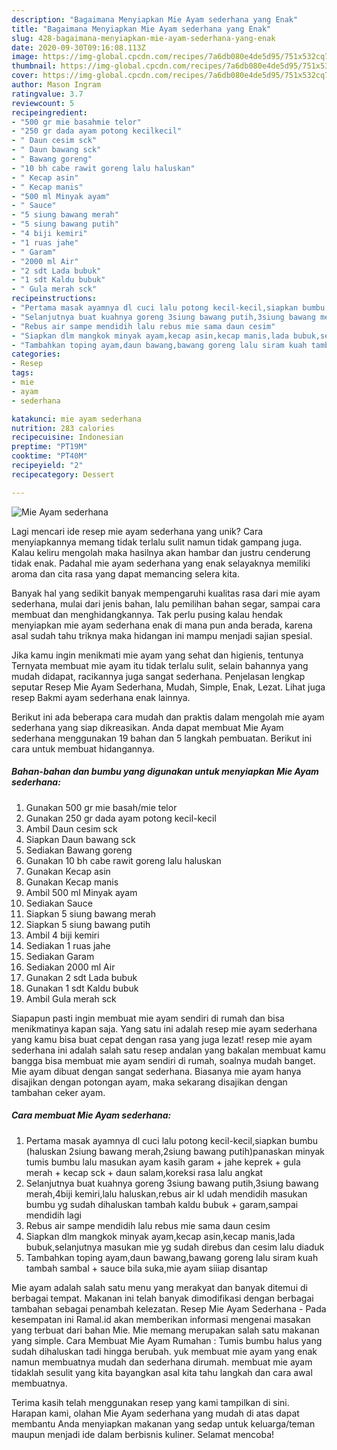 ```yaml
---
description: "Bagaimana Menyiapkan Mie Ayam sederhana yang Enak"
title: "Bagaimana Menyiapkan Mie Ayam sederhana yang Enak"
slug: 428-bagaimana-menyiapkan-mie-ayam-sederhana-yang-enak
date: 2020-09-30T09:16:08.113Z
image: https://img-global.cpcdn.com/recipes/7a6db080e4de5d95/751x532cq70/mie-ayam-sederhana-foto-resep-utama.jpg
thumbnail: https://img-global.cpcdn.com/recipes/7a6db080e4de5d95/751x532cq70/mie-ayam-sederhana-foto-resep-utama.jpg
cover: https://img-global.cpcdn.com/recipes/7a6db080e4de5d95/751x532cq70/mie-ayam-sederhana-foto-resep-utama.jpg
author: Mason Ingram
ratingvalue: 3.7
reviewcount: 5
recipeingredient:
- "500 gr mie basahmie telor"
- "250 gr dada ayam potong kecilkecil"
- " Daun cesim sck"
- " Daun bawang sck"
- " Bawang goreng"
- "10 bh cabe rawit goreng lalu haluskan"
- " Kecap asin"
- " Kecap manis"
- "500 ml Minyak ayam"
- " Sauce"
- "5 siung bawang merah"
- "5 siung bawang putih"
- "4 biji kemiri"
- "1 ruas jahe"
- " Garam"
- "2000 ml Air"
- "2 sdt Lada bubuk"
- "1 sdt Kaldu bubuk"
- " Gula merah sck"
recipeinstructions:
- "Pertama masak ayamnya dl cuci lalu potong kecil-kecil,siapkan bumbu (haluskan 2siung bawang merah,2siung bawang putih)panaskan minyak tumis bumbu lalu masukan ayam kasih garam + jahe keprek + gula merah + kecap sck + daun salam,koreksi rasa lalu angkat"
- "Selanjutnya buat kuahnya goreng 3siung bawang putih,3siung bawang merah,4biji kemiri,lalu haluskan,rebus air kl udah mendidih masukan bumbu yg sudah dihaluskan tambah kaldu bubuk + garam,sampai mendidih lagi"
- "Rebus air sampe mendidih lalu rebus mie sama daun cesim"
- "Siapkan dlm mangkok minyak ayam,kecap asin,kecap manis,lada bubuk,selanjutnya masukan mie yg sudah direbus dan cesim lalu diaduk"
- "Tambahkan toping ayam,daun bawang,bawang goreng lalu siram kuah tambah sambal + sauce bila suka,mie ayam siiiap disantap"
categories:
- Resep
tags:
- mie
- ayam
- sederhana

katakunci: mie ayam sederhana 
nutrition: 283 calories
recipecuisine: Indonesian
preptime: "PT19M"
cooktime: "PT40M"
recipeyield: "2"
recipecategory: Dessert

---
```



![Mie Ayam sederhana](https://img-global.cpcdn.com/recipes/7a6db080e4de5d95/751x532cq70/mie-ayam-sederhana-foto-resep-utama.jpg)

Lagi mencari ide resep mie ayam sederhana yang unik? Cara menyiapkannya memang tidak terlalu sulit namun tidak gampang juga. Kalau keliru mengolah maka hasilnya akan hambar dan justru cenderung tidak enak. Padahal mie ayam sederhana yang enak selayaknya memiliki aroma dan cita rasa yang dapat memancing selera kita.

Banyak hal yang sedikit banyak mempengaruhi kualitas rasa dari mie ayam sederhana, mulai dari jenis bahan, lalu pemilihan bahan segar, sampai cara membuat dan menghidangkannya. Tak perlu pusing kalau hendak menyiapkan mie ayam sederhana enak di mana pun anda berada, karena asal sudah tahu triknya maka hidangan ini mampu menjadi sajian spesial.

Jika kamu ingin menikmati mie ayam yang sehat dan higienis, tentunya Ternyata membuat mie ayam itu tidak terlalu sulit, selain bahannya yang mudah didapat, racikannya juga sangat sederhana. Penjelasan lengkap seputar Resep Mie Ayam Sederhana, Mudah, Simple, Enak, Lezat. Lihat juga resep Bakmi ayam sederhana enak lainnya.


Berikut ini ada beberapa cara mudah dan praktis dalam mengolah mie ayam sederhana yang siap dikreasikan. Anda dapat membuat Mie Ayam sederhana menggunakan 19 bahan dan 5 langkah pembuatan. Berikut ini cara untuk membuat hidangannya.

<!--inarticleads1-->

##### Bahan-bahan dan bumbu yang digunakan untuk menyiapkan Mie Ayam sederhana:

1. Gunakan 500 gr mie basah/mie telor
1. Gunakan 250 gr dada ayam potong kecil-kecil
1. Ambil  Daun cesim sck
1. Siapkan  Daun bawang sck
1. Sediakan  Bawang goreng
1. Gunakan 10 bh cabe rawit goreng lalu haluskan
1. Gunakan  Kecap asin
1. Gunakan  Kecap manis
1. Ambil 500 ml Minyak ayam
1. Sediakan  Sauce
1. Siapkan 5 siung bawang merah
1. Siapkan 5 siung bawang putih
1. Ambil 4 biji kemiri
1. Sediakan 1 ruas jahe
1. Sediakan  Garam
1. Sediakan 2000 ml Air
1. Gunakan 2 sdt Lada bubuk
1. Gunakan 1 sdt Kaldu bubuk
1. Ambil  Gula merah sck


Siapapun pasti ingin membuat mie ayam sendiri di rumah dan bisa menikmatinya kapan saja. Yang satu ini adalah resep mie ayam sederhana yang kamu bisa buat cepat dengan rasa yang juga lezat! resep mie ayam sederhana ini adalah salah satu resep andalan yang bakalan membuat kamu bangga bisa membuat mie ayam sendiri di rumah, soalnya mudah banget. Mie ayam dibuat dengan sangat sederhana. Biasanya mie ayam hanya disajikan dengan potongan ayam, maka sekarang disajikan dengan tambahan ceker ayam. 

<!--inarticleads2-->

##### Cara membuat Mie Ayam sederhana:

1. Pertama masak ayamnya dl cuci lalu potong kecil-kecil,siapkan bumbu (haluskan 2siung bawang merah,2siung bawang putih)panaskan minyak tumis bumbu lalu masukan ayam kasih garam + jahe keprek + gula merah + kecap sck + daun salam,koreksi rasa lalu angkat
1. Selanjutnya buat kuahnya goreng 3siung bawang putih,3siung bawang merah,4biji kemiri,lalu haluskan,rebus air kl udah mendidih masukan bumbu yg sudah dihaluskan tambah kaldu bubuk + garam,sampai mendidih lagi
1. Rebus air sampe mendidih lalu rebus mie sama daun cesim
1. Siapkan dlm mangkok minyak ayam,kecap asin,kecap manis,lada bubuk,selanjutnya masukan mie yg sudah direbus dan cesim lalu diaduk
1. Tambahkan toping ayam,daun bawang,bawang goreng lalu siram kuah tambah sambal + sauce bila suka,mie ayam siiiap disantap


Mie ayam adalah salah satu menu yang merakyat dan banyak ditemui di berbagai tempat. Makanan ini telah banyak dimodifikasi dengan berbagai tambahan sebagai penambah kelezatan. Resep Mie Ayam Sederhana - Pada kesempatan ini Ramal.id akan memberikan informasi mengenai masakan yang terbuat dari bahan Mie. Mie memang merupakan salah satu makanan yang simple. Cara Membuat Mie Ayam Rumahan : Tumis bumbu halus yang sudah dihaluskan tadi hingga berubah. yuk membuat mie ayam yang enak namun membuatnya mudah dan sederhana dirumah. membuat mie ayam tidaklah sesulit yang kita bayangkan asal kita tahu langkah dan cara awal membuatnya. 

Terima kasih telah menggunakan resep yang kami tampilkan di sini. Harapan kami, olahan Mie Ayam sederhana yang mudah di atas dapat membantu Anda menyiapkan makanan yang sedap untuk keluarga/teman maupun menjadi ide dalam berbisnis kuliner. Selamat mencoba!
